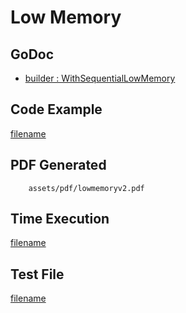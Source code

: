 # Low Memory

## GoDoc
* [builder : WithSequentialLowMemory](https://pkg.go.dev/github.com/huabtc/maroto/v2/pkg/config#CfgBuilder.WithSequentialLowMemoryMode)

## Code Example
[filename](../../assets/examples/lowmemory/v2/main.go  ':include :type=code')

## PDF Generated
```pdf
	assets/pdf/lowmemoryv2.pdf
```

## Time Execution
[filename](../../assets/text/lowmemoryv2.txt  ':include :type=code')


## Test File
[filename](https://raw.githubusercontent.com/johnfercher/maroto/master/test/maroto/examples/lowmemory.json  ':include :type=code')